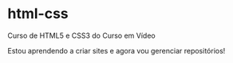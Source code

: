 # html-css
 Curso de HTML5 e CSS3 do Curso em Vídeo

 Estou aprendendo a criar sites e agora vou gerenciar repositórios!
